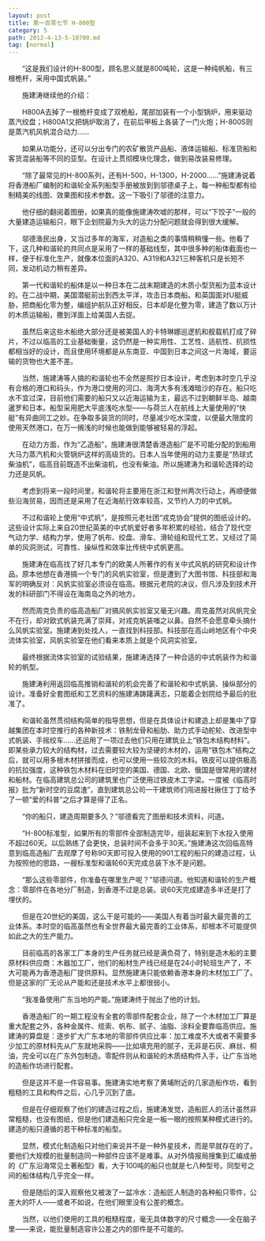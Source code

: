 ```yaml
---
layout: post
title: 第一百零七节 H-800型
category: 5
path: 2012-4-13-5-10700.md
tag: [normal]
---
```


　　“这是我们设计的H-800型，顾名思义就是800吨轮，这是一种纯帆船，有三根桅杆，采用中国式帆装。”

　　施建涛继续他的介绍：

　　H800A去掉了一根桅杆变成了双桅船，尾部加装有一个小型锅炉，用来驱动蒸汽绞盘；H800A1又把锅炉取消了，在前后甲板上各装了一门火炮；H-800S则是蒸汽机风帆混合动力……

　　如果从功能分，还可以分出专门的农矿散货产品船、液体运输船、标准货船和客货混装船等不同的亚型。在设计上贯彻模块化理念，做到易改装易修理。

　　“除了最常见的H-800系列，还有H-500，H-1300，H-2000……”施建涛说着将香港船厂编制的和谐轮全系列船型手册被放到到邬德桌子上，每一种船型都有绘制精美的线图、效果图和技术参数。这一下吸引了邬德的注意力。

　　他仔细的翻阅着图册，如果真的能像施建涛吹嘘的那样，可以“下饺子”一般的大量建造运输船只，眼下企划院最为头大的运力分配问题就会得到很大缓解。

　　邬德渔民出身，又当过多年的海军，对造船之类的事情稍稍懂一些。他看了下，这几种和谐轮的共同点是采用了一样的基础线型，其中很多种的船体截面也一样，便于标准化生产，就像本位面的A320、A319和A321三种客机只是长短不同，发动机动力稍有差异。

　　第一代和谐轮的船体是以一种日本在二战末期建造的木质小型货船为蓝本设计的。在二战中期，美国潜艇前出到西太平洋，攻击日本商船。和英国面对U艇威胁，把商船化零为整，编组护航队正好相反。日本却是化整为零，建造了数以万计的木质运输船，撒到洋面上给美国人去捉。

　　虽然后来这些木船绝大部分还是被美国人的卡特琳娜巡逻机和舰载机打成了碎片，不过以临高的工业基础衡量，这仍然是一种实用性、工艺性、适航性、抗损性都相当好的设计，而且使用环境都是从东南亚、中国到日本之间这一片海域，要运输的货物也大差不差。

　　当然，施建涛等人搞的和谐轮也不全然是照抄日本设计，考虑到本时空几乎没有合格的港口和码头，作为港口使用的河口、海湾大多有浅滩暗沙的存在。船只吃水不宜过深，目前他们需要的船只又以近海运输为主，最远不过到朝鲜半岛、越南暹罗和日本。船型采用肥大平底浅吃水型——与荷兰人在航线上大量使用的“快艇”有异曲同工之妙。在争取多装货的同时，尽量减少吃水深度，以便最大限度的使用天然港口，在万一搁浅的时候也能做到能够被轻易的浮起。

　　在动力方面，作为“乙造船”，施建涛很清楚香港造船厂是不可能分配的到船用大马力蒸汽机和火管锅炉这样的高级货的。日本人当年使用的动力主要是“热球式柴油机”，临高目前既造不出柴油机，也没有柴油。所以施建涛为和谐轮选择的动力还是风帆。

　　考虑到将来一段时间里，和谐轮将主要用在浙江和登州两次行动上，再顺便做些沿海贸易，因而还是采用了在近海航行效率较高，又节约人力的中式帆。

　　不过和谐轮上使用“中式帆”，是按照元老社团“戎克协会”提供的图纸设计的。这些设计实际上来自20世纪英美的中式帆爱好者多年积累的经验，结合了现代空气动力学、结构力学，使用了帆布、绞盘、滑车、滑轮组和现代工艺，又经过了简单的风洞测试，可靠性、操纵性和效率比传统中式帆更高。

　　施建涛在临高找了好几本专门的欧美人所著作的有关中式风帆的研究和设计作品。原本他想在香港搞一个专门的风帆实验室，但是遭到了大图书馆、科技部和海军的明确反对：风帆实验室必须设在临高。根据元老院的决议，但凡涉及到技术开发的科研部门不得设在海南岛之外的地方。

　　然而周克负责的临高造船厂对搞风帆实验室又毫无兴趣。周克虽然对风帆完全不在行，却对欧式帆装充满了崇拜，对戎克帆装嗤之以鼻。自然不会愿意牵头搞什么风帆实验室。施建涛到处找人，一直找到科技部。科技部在高山岭地区有个中央流体实验室，风帆实验室在他们看来本质上就是个风洞实验室。

　　最终根据流体实验室的试验结果，施建涛选择了一种合适的中式帆装作为和谐轮的帆型。

　　施建涛利用返回临高推销和谐轮的机会完善了和谐轮和中式帆装、操纵部分的设计。准备好全套图纸和工艺资料的施建涛踌躇满志，只能着企划院给予最后的批准了。

　　和谐轮虽然贯彻结构简单的指导思想，但是在具体设计和建造上却是集中了穿越集团在本时空推行的各种新技术：铁制龙骨和船肋、助力式手动舵轮、改进型中式帆装、手摇绞车……还运用了一项过去他们只用在建筑业上“铁包木结构材料”。即某些承力较大的结构材，过去需要较大较为坚硬的木材的，运用“铁包木”结构之后，就可以用多根木材拼接而成，也可以使用一些较次的木料。铁皮可以提供极高的抗拉强度，这种铁包木材料在旧时空的美国、德国、北欧、俄国是很常用的建材和船材。在临高建筑总公司的建筑里也广泛使用过铁皮木工字梁。一度被《临高时报》批为“新时空的豆腐渣”，直到建筑总公司一干建筑师们闯进报社揪住丁丁给予了一顿“爱的科普”之后才算是得了正名。

　　“你的船只，建造周期要多久？”邬德看完了图册和技术资料，问道。

　　“H-800标准型，如果所有的零部件全部制造完毕，组装起来到下水投入使用不超过60天。以后熟练了会更快，总装时间不会多于30天。”施建涛这次回临高特意到临高造船厂去观摩了号称90天即可投入使用的901工程的船只的建造过程，认为按照他的思路，一艘标准型和谐轮60天完成总装下水不是问题。

　　“那么这些零部件，你准备在哪里生产呢？”邬德问道。他知道和谐轮的生产概念：零部件在各地分厂制造，到香港不过是总装。说60天完成建造多半还是打了埋伏的。

　　但是在20世纪的美国，这么干是可能的——美国人有着当时最大最完善的工业体系。本时空的临高虽然也有全世界最大最完善的工业体系，却根本不可能提供如此之大的生产能力。

　　目前临高的各家工厂本身的生产任务就已经是满负荷了，特别是造木船的主要原材料供应商：木器加工厂，他们的船材生产线已经是在24小时轮班生产了，不大可能再为香港造船厂提供原料。显然施建涛只能依赖香港本身的木材加工厂了。但是这家的厂无论从产能和还是技术水平上都很弱小。

　　“我准备使用广东当地的产能。”施建涛终于抛出了他的计划。

　　香港造船厂的一期工程没有全套的零部件配套企业，除了一个木材加工厂算是重大配套之外，各种金属件、缆索、帆布、腻子、油脂、涂料全要靠临高供应。施建涛的算盘是：逐步扩大广东本地的零部件供应比率：加工难度不大或者不需要多少加工的原材料先从广东就地采购——比如填充用的腻子，无非是石灰、麻丝、桐油，完全可以在广东外包制造。零配件则从和谐轮的木质结构件入手，让广东当地的造船作坊进行配套。

　　但是这并不是一件容易事。施建涛实地考察了黄埔附近的几家造船作坊，看到粗糙的工具和构件之后，心几乎沉到了底。

　　但是在仔细观察了他们的建造过程之后，施建涛发觉，造船匠人的活计虽然非常粗糙，也没有图纸，但是他们建造船只完全是一板一眼的按照某种模式进行的。建造的船只遵循的若干种标准的船型。

　　显然，模式化制造船只对他们来说并不是一种外星技术，而是早就存在的了。要他们大规模的批量制造同一种部件应该不是难事。从对外情报局搜集到汇编成册的《广东沿海常见土著船型》看，大于100吨的船只也就是七八种型号。同型号之间的船体结构几乎完全一样。

　　但是随后的深入观察他又被泼了一盆冷水：造船匠人制造的各种船只零件，公差大的吓人——或者不如说，在他们眼里没有公差的概念。

　　当然，以他们使用的工具的粗糙程度，毫无具体数字的尺寸概念——全在脑子里——来说，能批量制造容许公差之内的部件是不可能的。
